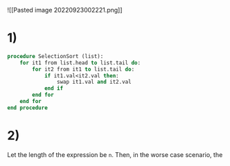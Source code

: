 ![[Pasted image 20220923002221.png]]

# 1)
```pascal
procedure SelectionSort (list):
	for it1 from list.head to list.tail do:
		for it2 from it1 to list.tail do:
			if it1.val<it2.val then:
				swap it1.val and it2.val
			end if
		end for
	end for
end procedure
```

# 2)
Let the length of the expression be `n`. Then, in the worse case scenario, the 